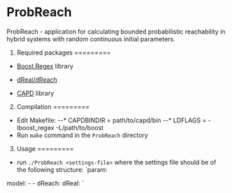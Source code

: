 ProbReach
=========
ProbReach - application for calculating bounded probabilistic reachability in hybrid systems with random continuous initial parameters.

1. Required packages
=========
- [Boost.Regex](http://www.boost.org/doc/libs/1_55_0/libs/regex/doc/html/index.html) library

- [dReal/dReach](http://dreal.cs.cmu.edu/)

- [CAPD](http://capd.ii.uj.edu.pl/) library

2. Compilation
=========

- Edit Makefile:
--* CAPDBINDIR = path/to/capd/bin
--* LDFLAGS = -lboost_regex -L/path/to/boost
- Run `make` command in the `ProbReach` directory


3. Usage
=========

- run `./ProbReach <settings-file>` where the settings file should be of the following structure:
`param:
<integral precision>
model:
<model-file.pdrh> - 
<model-file-c.pdrh> - 
dReach:
<depth of reachability analysis>
dReal:
<list of options passed to the dReal>`